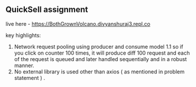 ## QuickSell assignment 

live here - https://BothGrownVolcano.divyanshuraj3.repl.co


key highlights: 

1. Network request pooling using producer and consume model
  1.1 so if you click on counter 100 times, it will produce diff 100 request and each of the request is queued and later handled sequentially and in a robust   manner.
2. No external library is used other than axios ( as mentioned in problem statement ) .


